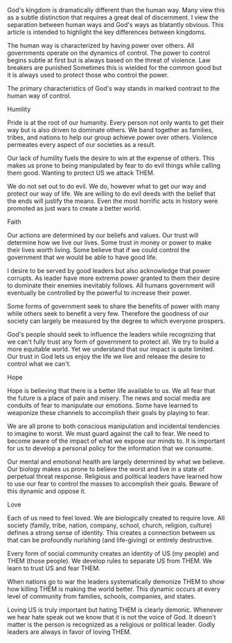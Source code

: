 
God's kingdom is dramatically different than the human way.  Many view this as a subtle distinction that requires a great deal of discernment.  I view the separation between human ways and God's ways as blatantly obvious.  This article is intended to highlight the key differences between kingdoms.

The human way is characterized by having power over others.  All governments operate on the dynamics of control.
The power to control begins subtle at first but is always based on the threat of violence.  Law breakers are punished
Sometimes this is wielded for the common good but it is always used to protect those who control the power.

The primary characteristics of God's way stands in marked contrast to the human way of control.


Humility


Pride is at the root of our humanity. Every person not only wants to get their way but is also driven to dominate others. We band together as families, tribes, and nations to help our group achieve power over others.  Violence permeates every aspect of our societies as a result.

Our lack of humility fuels the desire to win at the expense of others.  This makes us prone to being manipulated by fear to do evil things while calling them good.  Wanting to protect US we attack THEM.

We do not set out to do evil.   We do, however what to get our way and protect our way of life.  We are willing to do evil deeds with the belief that the ends will justify the means.  Even the most horrific acts in history were promoted as just wars to create a better world.


Faith


Our actions are determined by our beliefs and values. Our trust will determine how we live our lives.  Some trust in money or power to make their lives worth living.  Some believe that if we could control the government that we would be able to have good life.

I desire to be served by good leaders but also acknowledge that power corrupts.  As leader have more extreme power granted to them their desire to dominate their enemies inevitably follows.  All humans government will eventually be controlled by the powerful to increase their power.

Some forms of government seek to share the benefits of power with many while others seek to benefit a very few.  Therefore the goodness of our society can largely be measured by the degree to which everyone prospers.  

God's people should seek to influence the leaders while recognizing that we can't fully trust any form of government to protect all.  We try to build a more equitable world.  Yet we understand that our impact is quite limited.  Our trust in God lets us enjoy the life we live and release the desire to control what we can't.


Hope


Hope is believing that there is a better life available to us.  We all fear that the future is a place of pain and misery.  The news and social media are conduits of fear to manipulate our emotions.  Some have learned to weaponize these channels to accomplish their goals by playing to fear.

We are all prone to both conscious manipulation and incidental tendencies to imagine to worst.  We must guard against the call to fear.  We need to become aware of the impact of what we expose our minds to.  It is important for us to develop a personal policy for the information that we consume.

Our mental and emotional health are largely determined by what we believe.  Our biology makes us prone to believe the worst and live in a state of perpetual threat response.  Religious and political leaders have learned how to use our fear to control the masses to accomplish their goals. Beware of this dynamic and oppose it.


Love


Each of us need to feel loved.  We are biologically created to require love.  All society (family, tribe, nation, company, school, church, religion, culture) defines a strong sense of identity.  This creates a connection between us that can be profoundly nurishing (and life-giving) or entirely destructive.

Every form of social community creates an identity of US (my people) and THEM (those people).  We develop rules to separate US from THEM.  We learn to trust US and fear THEM.

When nations go to war the leaders systematically demonize THEM to show how killing THEM is making the world better.  This dynamic occurs at every level of community from families, schools, companies, and states.

Loving US is truly important but hating THEM is clearly demonic. Whenever we hear hate speak out we know that it is not the voice of God.  It doesn't matter is the person is recognized as a religious or political leader.  Godly leaders are always in favor of loving THEM.